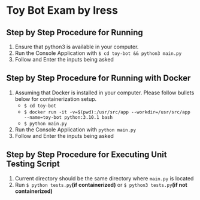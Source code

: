 # Toy Bot Exam by Iress

## Step by Step Procedure for Running
1. Ensure that python3 is available in your computer.
2. Run the Console Application with `$ cd toy-bot && python3 main.py`
3. Follow and Enter the inputs being asked

## Step by Step Procedure for Running with Docker
1. Assuming that Docker is installed in your computer. Please follow bullets below for containerization setup.
    - `$ cd toy-bot`
    - `$ docker run -it -v=$(pwd):/usr/src/app --workdir=/usr/src/app --name=toy-bot python:3.10.1 bash`
    - `$ python main.py`
2. Run the Console Application with `python main.py`
3. Follow and Enter the inputs being asked

## Step by Step Procedure for Executing Unit Testing Script
1. Current directory should be the same directory where `main.py` is located
2. Run `$ python tests.py`**(if containerized)** or `$ python3 tests.py`**(if not containerized)**
